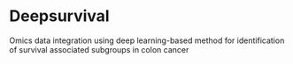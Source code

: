 # Deepsurvival
Omics data integration using deep learning-based method for identification of survival associated subgroups in colon cancer
